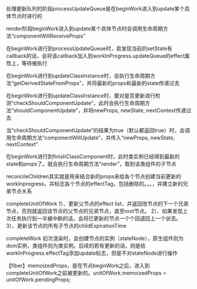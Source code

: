 处理更新队列的阶段processUpdateQueue是在beginWork进入到update某个具体节点时进行的

render阶段beginWork进入到update某个具体节点时会调用生命周期方法“componentWillReceiveProps”

在beginWork进行到processUpdateQueue时，若发现当前的setState有callback的话，会将该callback加入到workInProgress.updateQueue的effect属性上，等待被执行

在beginWork进行到updateClassInstance时，会执行生命周期方法“getDerivedStateFromProps”，并将最新的props和最新的state传递过去

在beginWork进行到updateClassInstance时，要对是否更新进行检测“checkShouldComponentUpdate”，此时会执行生命周期方法“shouldComponentUpdate”，并将newProps, newState, nextContext传递过去

当“checkShouldComponentUpdate”的结果为true（默认都返回true）时，会调用生命周期方法“componentWillUpdate”，并传入“newProps, newState, nextContext”

在beginWork进行到finishClassComponent时，此时类实例已经得到最新的state和props了。就会执行生命周期方法“render”，取到该类组件的子节点

reconcileChildren其实就是用来结合新的props来给各个节点创建当前更新的workInprogress，并标志各个节点的effectTag，包括删除的。。。，并建立新的兄弟节点关系


completeUnitOfWork 
1）、更新父节点的effect list，并返回改节点的下一个兄弟节点，否则就返回该节点的父节点的兄弟节点，直至root节点。
2）、如果发现上次任务执行到一半被中断的话，会将已更新的节点一个个回退回上一个状态。
3）、更新该节点的所有子节点的childExpirationTime

completeWork 初次渲染时，会创建节点的实例（stateNode），原生组件则为dom实例，类组件则为类实例。后续的若有更新的话，则是给workInProgress.effectTag添加update标志，但是不对stateNode进行操作



【fiber】memoizedProps，是在节点beginWork之后，进入到completeUnitOfWork之前被更新的。unitOfWork.memoizedProps = unitOfWork.pendingProps;